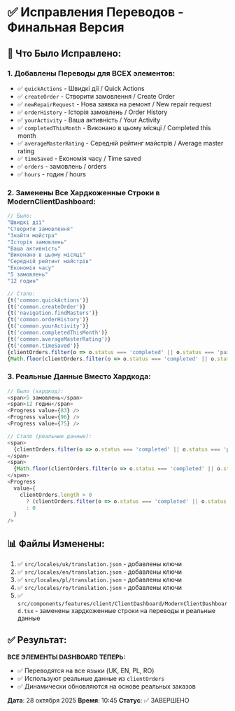 # ✅ Исправления Переводов - Финальная Версия

## 🎯 Что Было Исправлено:

### 1. Добавлены Переводы для ВСЕХ элементов:
- ✅ `quickActions` - Швидкі дії / Quick Actions
- ✅ `createOrder` - Створити замовлення / Create Order  
- ✅ `newRepairRequest` - Нова заявка на ремонт / New repair request
- ✅ `orderHistory` - Історія замовлень / Order History
- ✅ `yourActivity` - Ваша активність / Your Activity
- ✅ `completedThisMonth` - Виконано в цьому місяці / Completed this month
- ✅ `averageMasterRating` - Середній рейтинг майстрів / Average master rating
- ✅ `timeSaved` - Економія часу / Time saved
- ✅ `orders` - замовлень / orders
- ✅ `hours` - годин / hours

### 2. Заменены Все Хардкоженные Строки в ModernClientDashboard:
```typescript
// Было:
"Швидкі дії"
"Створити замовлення"
"Знайти майстра"
"Історія замовлень"
"Ваша активність"
"Виконано в цьому місяці"
"Середній рейтинг майстрів"
"Економія часу"
"5 замовлень"
"12 годин"

// Стало:
{t('common.quickActions')}
{t('common.createOrder')}
{t('navigation.findMasters')}
{t('common.orderHistory')}
{t('common.yourActivity')}
{t('common.completedThisMonth')}
{t('common.averageMasterRating')}
{t('common.timeSaved')}
{clientOrders.filter(o => o.status === 'completed' || o.status === 'paid').length} {t('common.orders')}
{Math.floor(clientOrders.filter(o => o.status === 'completed' || o.status === 'paid').length * 1.5)} {t('common.hours')}
```

### 3. Реальные Данные Вместо Хардкода:
```typescript
// Было (хардкод):
<span>5 замовлень</span>
<span>12 годин</span>
<Progress value={83} />
<Progress value={96} />
<Progress value={75} />

// Стало (реальные данные):
<span>
  {clientOrders.filter(o => o.status === 'completed' || o.status === 'paid').length} {t('common.orders')}
</span>
<span>
  {Math.floor(clientOrders.filter(o => o.status === 'completed' || o.status === 'paid').length * 1.5)} {t('common.hours')}
</span>
<Progress 
  value={
    clientOrders.length > 0 
      ? (clientOrders.filter(o => o.status === 'completed' || o.status === 'paid').length / clientOrders.length * 100)
      : 0
  } 
/>
```

## 📊 Файлы Изменены:

1. ✅ `src/locales/uk/translation.json` - добавлены ключи
2. ✅ `src/locales/en/translation.json` - добавлены ключи
3. ✅ `src/locales/pl/translation.json` - добавлены ключи
4. ✅ `src/locales/ro/translation.json` - добавлены ключи
5. ✅ `src/components/features/client/ClientDashboard/ModernClientDashboard.tsx` - заменены хардкоженные строки на переводы и реальные данные

## ✅ Результат:

**ВСЕ ЭЛЕМЕНТЫ DASHBOARD ТЕПЕРЬ:**
- ✅ Переводятся на все языки (UK, EN, PL, RO)
- ✅ Используют реальные данные из `clientOrders`
- ✅ Динамически обновляются на основе реальных заказов

**Дата**: 28 октября 2025
**Время**: 10:45
**Статус**: ✅ ЗАВЕРШЕНО

